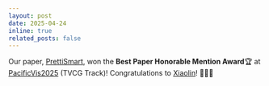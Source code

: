 ```yaml
---
layout: post
date: 2025-04-24
inline: true
related_posts: false
---
```

Our paper, [PrettiSmart](https://wenxiaolin.com/_pages/prettismart.html), won the **Best Paper Honorable Mention Award**🏆 at [PacificVis2025](https://pacificvis2025.github.io/pages/index.html) (TVCG Track)! Congratulations to [Xiaolin](https://wenxiaolin.com/)! 🥳🥳🥳 
